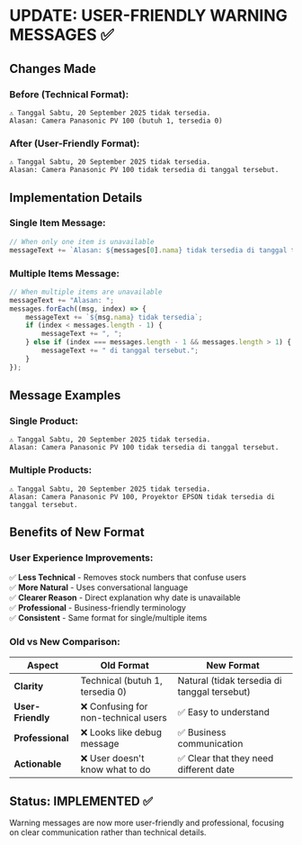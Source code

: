 # UPDATE: USER-FRIENDLY WARNING MESSAGES ✅

## Changes Made

### **Before (Technical Format):**

```
⚠️ Tanggal Sabtu, 20 September 2025 tidak tersedia.
Alasan: Camera Panasonic PV 100 (butuh 1, tersedia 0)
```

### **After (User-Friendly Format):**

```
⚠️ Tanggal Sabtu, 20 September 2025 tidak tersedia.
Alasan: Camera Panasonic PV 100 tidak tersedia di tanggal tersebut.
```

## Implementation Details

### **Single Item Message:**

```javascript
// When only one item is unavailable
messageText += `Alasan: ${messages[0].nama} tidak tersedia di tanggal tersebut.`;
```

### **Multiple Items Message:**

```javascript
// When multiple items are unavailable
messageText += "Alasan: ";
messages.forEach((msg, index) => {
    messageText += `${msg.nama} tidak tersedia`;
    if (index < messages.length - 1) {
        messageText += ", ";
    } else if (index === messages.length - 1 && messages.length > 1) {
        messageText += " di tanggal tersebut.";
    }
});
```

## Message Examples

### **Single Product:**

```
⚠️ Tanggal Sabtu, 20 September 2025 tidak tersedia.
Alasan: Camera Panasonic PV 100 tidak tersedia di tanggal tersebut.
```

### **Multiple Products:**

```
⚠️ Tanggal Sabtu, 20 September 2025 tidak tersedia.
Alasan: Camera Panasonic PV 100, Proyektor EPSON tidak tersedia di tanggal tersebut.
```

## Benefits of New Format

### **User Experience Improvements:**

✅ **Less Technical** - Removes stock numbers that confuse users  
✅ **More Natural** - Uses conversational language  
✅ **Clearer Reason** - Direct explanation why date is unavailable  
✅ **Professional** - Business-friendly terminology  
✅ **Consistent** - Same format for single/multiple items

### **Old vs New Comparison:**

| Aspect            | Old Format                           | New Format                                   |
| ----------------- | ------------------------------------ | -------------------------------------------- |
| **Clarity**       | Technical (butuh 1, tersedia 0)      | Natural (tidak tersedia di tanggal tersebut) |
| **User-Friendly** | ❌ Confusing for non-technical users | ✅ Easy to understand                        |
| **Professional**  | ❌ Looks like debug message          | ✅ Business communication                    |
| **Actionable**    | ❌ User doesn't know what to do      | ✅ Clear that they need different date       |

## Status: IMPLEMENTED ✅

Warning messages are now more user-friendly and professional, focusing on clear communication rather than technical details.
